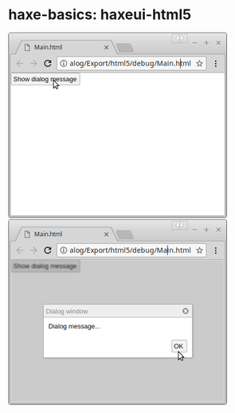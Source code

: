 haxe-basics: haxeui-html5
=========================

![Screen](screen1.png)
<br/>
![Screen](screen2.png)
